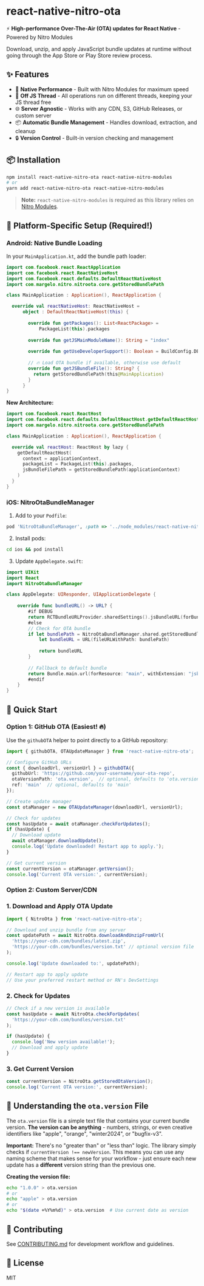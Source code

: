 # react-native-nitro-ota

⚡️ **High-performance Over-The-Air (OTA) updates for React Native** - Powered by Nitro Modules

Download, unzip, and apply JavaScript bundle updates at runtime without going through the App Store or Play Store review process.

## ✨ Features

- 🚀 **Native Performance** - Built with Nitro Modules for maximum speed
- 🧵 **Off JS Thread** - All operations run on different threads, keeping your JS thread free
- 🌐 **Server Agnostic** - Works with any CDN, S3, GitHub Releases, or custom server
- 📦 **Automatic Bundle Management** - Handles download, extraction, and cleanup
- 🔒 **Version Control** - Built-in version checking and management



## 📦 Installation

```sh
npm install react-native-nitro-ota react-native-nitro-modules
# or
yarn add react-native-nitro-ota react-native-nitro-modules
```

> **Note:** `react-native-nitro-modules` is required as this library relies on [Nitro Modules](https://nitro.margelo.com/).

## 📱 Platform-Specific Setup (Required!)

### Android: Native Bundle Loading

In your `MainApplication.kt`, add the bundle path loader:

```kotlin
import com.facebook.react.ReactApplication
import com.facebook.react.ReactNativeHost
import com.facebook.react.defaults.DefaultReactNativeHost
import com.margelo.nitro.nitroota.core.getStoredBundlePath

class MainApplication : Application(), ReactApplication {

  override val reactNativeHost: ReactNativeHost =
      object : DefaultReactNativeHost(this) {
        
        override fun getPackages(): List<ReactPackage> =
            PackageList(this).packages
        
        override fun getJSMainModuleName(): String = "index"
        
        override fun getUseDeveloperSupport(): Boolean = BuildConfig.DEBUG
        
        // 🔥 Load OTA bundle if available, otherwise use default
        override fun getJSBundleFile(): String? {
          return getStoredBundlePath(this@MainApplication)
        }
      }
}
```

**New Architecture:**
```kotlin
import com.facebook.react.ReactHost
import com.facebook.react.defaults.DefaultReactHost.getDefaultReactHost
import com.margelo.nitro.nitroota.core.getStoredBundlePath

class MainApplication : Application(), ReactApplication {

  override val reactHost: ReactHost by lazy {
    getDefaultReactHost(
      context = applicationContext,
      packageList = PackageList(this).packages,
      jsBundleFilePath = getStoredBundlePath(applicationContext)
    )
  }
}
```

### iOS: NitroOtaBundleManager

1. Add to your `Podfile`:
```ruby
pod 'NitroOtaBundleManager', :path => '../node_modules/react-native-nitro-ota'
```

2. Install pods:
```bash
cd ios && pod install
```

3. Update `AppDelegate.swift`:
```swift
import UIKit
import React
import NitroOtaBundleManager

class AppDelegate: UIResponder, UIApplicationDelegate {
    
    override func bundleURL() -> URL? {
        #if DEBUG
        return RCTBundleURLProvider.sharedSettings().jsBundleURL(forBundleRoot: "index")
        #else
        // Check for OTA bundle
        if let bundlePath = NitroOtaBundleManager.shared.getStoredBundlePath() {
            let bundleURL = URL(fileURLWithPath: bundlePath)
        
            return bundleURL
        }
        
        // Fallback to default bundle
        return Bundle.main.url(forResource: "main", withExtension: "jsbundle")
        #endif
    }
}
```

## 🚀 Quick Start

### Option 1: GitHub OTA (Easiest! 🔥)

Use the `githubOTA` helper to point directly to a GitHub repository:

```typescript
import { githubOTA, OTAUpdateManager } from 'react-native-nitro-ota';

// Configure GitHub URLs
const { downloadUrl, versionUrl } = githubOTA({
  githubUrl: 'https://github.com/your-username/your-ota-repo',
  otaVersionPath: 'ota.version',  // optional, defaults to 'ota.version'
  ref: 'main'  // optional, defaults to 'main'
});

// Create update manager
const otaManager = new OTAUpdateManager(downloadUrl, versionUrl);

// Check for updates
const hasUpdate = await otaManager.checkForUpdates();
if (hasUpdate) {
  // Download update
  await otaManager.downloadUpdate();
  console.log('Update downloaded! Restart app to apply.');
}

// Get current version
const currentVersion = otaManager.getVersion();
console.log('Current OTA version:', currentVersion);
```

### Option 2: Custom Server/CDN

### 1. Download and Apply OTA Update

```typescript
import { NitroOta } from 'react-native-nitro-ota';

// Download and unzip bundle from any server
const updatePath = await NitroOta.downloadAndUnzipFromUrl(
  'https://your-cdn.com/bundles/latest.zip',
  'https://your-cdn.com/bundles/version.txt' // optional version file
);

console.log('Update downloaded to:', updatePath);

// Restart app to apply update
// Use your preferred restart method or RN's DevSettings
```

### 2. Check for Updates

```typescript
// Check if a new version is available
const hasUpdate = await NitroOta.checkForUpdates(
  'https://your-cdn.com/bundles/version.txt'
);

if (hasUpdate) {
  console.log('New version available!');
  // Download and apply update
}
```

### 3. Get Current Version

```typescript
const currentVersion = NitroOta.getStoredOtaVersion();
console.log('Current OTA version:', currentVersion);
```


## 📝 Understanding the `ota.version` File

The `ota.version` file is a simple text file that contains your current bundle version. **The version can be anything** - numbers, strings, or even creative identifiers like "apple", "orange", "winter2024", or "bugfix-v3".


**Important:** There's no "greater than" or "less than" logic. The library simply checks if `currentVersion !== newVersion`. This means you can use any naming scheme that makes sense for your workflow - just ensure each new update has a **different** version string than the previous one.

**Creating the version file:**
```bash
echo "1.0.0" > ota.version
# or
echo "apple" > ota.version
# or
echo "$(date +%Y%m%d)" > ota.version  # Use current date as version
```

## 🤝 Contributing

See [CONTRIBUTING.md](./CONTRIBUTING.md) for development workflow and guidelines.

## 📄 License

MIT
